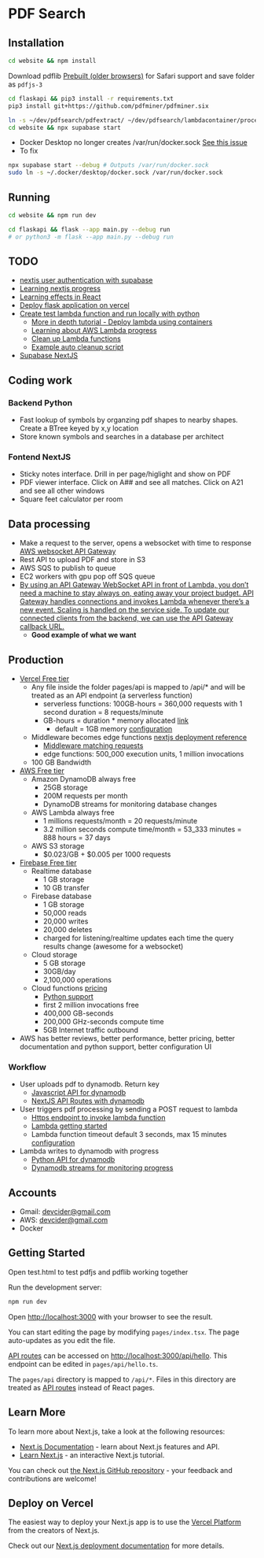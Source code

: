 # PDF Search

## Installation
```bash
cd website && npm install
```
Download pdflib [Prebuilt (older browsers)](https://mozilla.github.io/pdf.js/getting_started/) for Safari support and save folder as `pdfjs-3`

```bash
cd flaskapi && pip3 install -r requirements.txt
pip3 install git+https://github.com/pdfminer/pdfminer.six
```

```bash
ln -s ~/dev/pdfsearch/pdfextract/ ~/dev/pdfsearch/lambdacontainer/processpdffunction/pdfextract
cd website && npx supabase start
```
- Docker Desktop no longer creates /var/run/docker.sock [See this issue](https://github.com/supabase/cli/issues/167#issuecomment-1291465761)
- To fix
```bash
npx supabase start --debug # Outputs /var/run/docker.sock
sudo ln -s ~/.docker/desktop/docker.sock /var/run/docker.sock
```

## Running
```bash
cd website && npm run dev
```
```bash
cd flaskapi && flask --app main.py --debug run
# or python3 -m flask --app main.py --debug run
```

## TODO
- [nextjs user authentication with supabase](https://dev.to/mryechkin/user-authentication-in-nextjs-with-supabase-4l12)
- [Learning nextjs progress](https://nextjs.org/learn/basics/create-nextjs-app?utm_source=next-site&utm_medium=homepage-cta&utm_campaign=next-website)
- [Learning effects in React](https://beta.reactjs.org/learn/synchronizing-with-effects#not-an-effect-initializing-the-application)
- [Deploy flask application on vercel](https://dev.to/yash_makan/4-best-python-web-app-hosting-services-for-freewith-complete-process-57nb)
- [Create test lambda function and run locally with python](https://docs.aws.amazon.com/lambda/latest/dg/images-create.html)
  - [More in depth tutorial - Deploy lambda using containers](https://aws.amazon.com/blogs/aws/new-for-aws-lambda-container-image-support/)
  - [Learning about AWS Lambda progress](https://docs.aws.amazon.com/lambda/latest/dg/foundation-progmodel.html)
  - [Clean up Lambda functions](https://docs.aws.amazon.com/lambda/latest/dg/getting-started.html#gettingstarted-cleanup)
  - [Example auto cleanup script](https://github.com/awsdocs/aws-lambda-developer-guide/blob/main/sample-apps/blank-python/5-cleanup.sh)
- [Supabase NextJS](https://supabase.com/docs/guides/getting-started/tutorials/with-nextjs)

## Coding work
### Backend Python
- Fast lookup of symbols by organzing pdf shapes to nearby shapes. Create a BTree keyed by x,y location
- Store known symbols and searches in a database per architect
### Fontend NextJS
- Sticky notes interface. Drill in per page/higlight and show on PDF
- PDF viewer interface. Click on A## and see all matches. Click on A21 and see all other windows
- Square feet calculator per room

## Data processing
- Make a request to the server, opens a websocket with time to response [AWS websocket API Gateway](https://docs.aws.amazon.com/apigateway/latest/developerguide/apigateway-websocket-api.html)
- Rest API to upload PDF and store in S3
- AWS SQS to publish to queue
- EC2 workers with gpu pop off SQS queue
- [By using an API Gateway WebSocket API in front of Lambda, you don’t need a machine to stay always on, eating away your project budget. API Gateway handles connections and invokes Lambda whenever there’s a new event. Scaling is handled on the service side. To update our connected clients from the backend, we can use the API Gateway callback URL.](https://aws.amazon.com/blogs/compute/from-poll-to-push-transform-apis-using-amazon-api-gateway-rest-apis-and-websockets/)
  - **Good example of what we want**

## Production
- [Vercel Free tier](https://vercel.com/pricing)
  - Any file inside the folder pages/api is mapped to /api/* and will be treated as an API endpoint (a serverless function)
    - serverless functions: 100GB-hours = 360,000 requests with 1 second duration = 8 requests/minute
    - GB-hours = duration * memory allocated [link](https://vercel.com/guides/what-are-gb-hrs-for-serverless-function-execution)
      - default = 1GB memory [configuration](https://vercel.com/docs/project-configuration#project-configuration/functions)
  - Middleware becomes edge functions [nextjs deployment reference](https://nextjs.org/docs/deployment)
    - [Middleware matching requests](https://nextjs.org/docs/advanced-features/middleware)
    - edge functions: 500_000 execution units, 1 million invocations
  - 100 GB Bandwidth
- [AWS Free tier](https://aws.amazon.com/free/?all-free-tier.sort-by=item.additionalFields.SortRank&all-free-tier.sort-order=asc&awsf.Free%20Tier%20Types=*all&awsf.Free%20Tier%20Categories=*all)
  - Amazon DynamoDB always free
    - 25GB storage
    - 200M requests per month
    - DynamoDB streams for monitoring database changes
  - AWS Lambda always free
    - 1 millions requests/month = 20 requests/minute
    - 3.2 million seconds compute time/month = 53_333 minutes = 888 hours = 37 days
  - AWS S3 storage
    - $0.023/GB + $0.005 per 1000 requests
- [Firebase Free tier](https://firebase.google.com/pricing)
  - Realtime database
    - 1 GB storage
    - 10 GB transfer
  - Firebase database
    - 1 GB storage
    - 50,000 reads
    - 20,000 writes
    - 20,000 deletes
    - charged for listening/realtime updates each time the query results change (awesome for a websocket)
  - Cloud storage
    - 5 GB storage
    - 30GB/day
    - 2,100,000 operations
  - Cloud functions [pricing](https://cloud.google.com/functions/pricing)
    - [Python support](https://cloud.google.com/functions/docs/concepts/python-runtime)
    - first 2 million invocations free
    - 400,000 GB-seconds
    - 200,000 GHz-seconds compute time
    - 5GB Internet traffic outbound
- AWS has better reviews, better performance, better pricing, better documentation and python support, better configuration UI

### Workflow
- User uploads pdf to dynamodb. Return key
  - [Javascript API for dynamodb](https://docs.aws.amazon.com/amazondynamodb/latest/developerguide/GettingStarted.WriteItem.html)
  - [NextJS API Routes with dynamodb](https://github.com/vercel/examples/tree/main/solutions/aws-dynamodb)
- User triggers pdf processing by sending a POST request to lambda
  - [Https endpoint to invoke lambda function](https://docs.aws.amazon.com/lambda/latest/dg/lambda-urls.html)
  - [Lambda getting started](https://docs.aws.amazon.com/lambda/latest/dg/getting-started.html)
  - Lambda function timeout default 3 seconds, max 15 minutes [configuration](https://docs.aws.amazon.com/lambda/latest/dg/configuration-function-common.html#configuration-timeout-console)
- Lambda writes to dynamodb with progress
  - [Python API for dynamodb](https://boto3.amazonaws.com/v1/documentation/api/latest/guide/dynamodb.html)
  - [Dynamodb streams for monitoring progress](https://docs.aws.amazon.com/amazondynamodb/latest/developerguide/Streams.html)

## Accounts
- Gmail: devcider@gmail.com
- AWS: devcider@gmail.com
- Docker

## Getting Started

Open test.html to test pdfjs and pdflib working together

Run the development server:

```bash
npm run dev
```

Open [http://localhost:3000](http://localhost:3000) with your browser to see the result.

You can start editing the page by modifying `pages/index.tsx`. The page auto-updates as you edit the file.

[API routes](https://nextjs.org/docs/api-routes/introduction) can be accessed on [http://localhost:3000/api/hello](http://localhost:3000/api/hello). This endpoint can be edited in `pages/api/hello.ts`.

The `pages/api` directory is mapped to `/api/*`. Files in this directory are treated as [API routes](https://nextjs.org/docs/api-routes/introduction) instead of React pages.

## Learn More

To learn more about Next.js, take a look at the following resources:

- [Next.js Documentation](https://nextjs.org/docs) - learn about Next.js features and API.
- [Learn Next.js](https://nextjs.org/learn) - an interactive Next.js tutorial.

You can check out [the Next.js GitHub repository](https://github.com/vercel/next.js/) - your feedback and contributions are welcome!

## Deploy on Vercel

The easiest way to deploy your Next.js app is to use the [Vercel Platform](https://vercel.com/new?utm_medium=default-template&filter=next.js&utm_source=create-next-app&utm_campaign=create-next-app-readme) from the creators of Next.js.

Check out our [Next.js deployment documentation](https://nextjs.org/docs/deployment) for more details.
